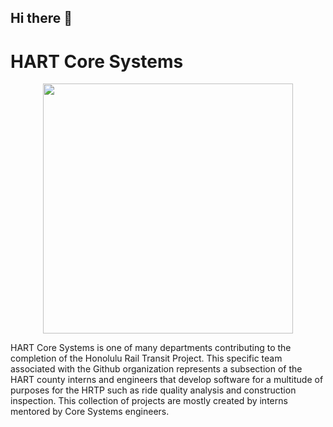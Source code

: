 ## Hi there 👋

<!--

**Here are some ideas to get you started:**

🙋‍♀️ A short introduction - what is your organization all about?
🌈 Contribution guidelines - how can the community get involved?
👩‍💻 Useful resources - where can the community find your docs? Is there anything else the community should know?
🍿 Fun facts - what does your team eat for breakfast?
🧙 Remember, you can do mighty things with the power of [Markdown](https://docs.github.com/github/writing-on-github/getting-started-with-writing-and-formatting-on-github/basic-writing-and-formatting-syntax)
-->
# HART Core Systems
<p align="center">
<img width="400px" src="https://www.progressiverailroading.com/resources/editorial/2020/PR0420-HART.png">
</p>
HART Core Systems is one of many departments contributing to the completion of the Honolulu Rail Transit Project. This specific team associated with the Github organization represents a subsection of the HART county interns and engineers that develop software for a multitude of purposes for the HRTP such as ride quality analysis and construction inspection. This collection of projects are mostly created by interns mentored by Core Systems engineers.
